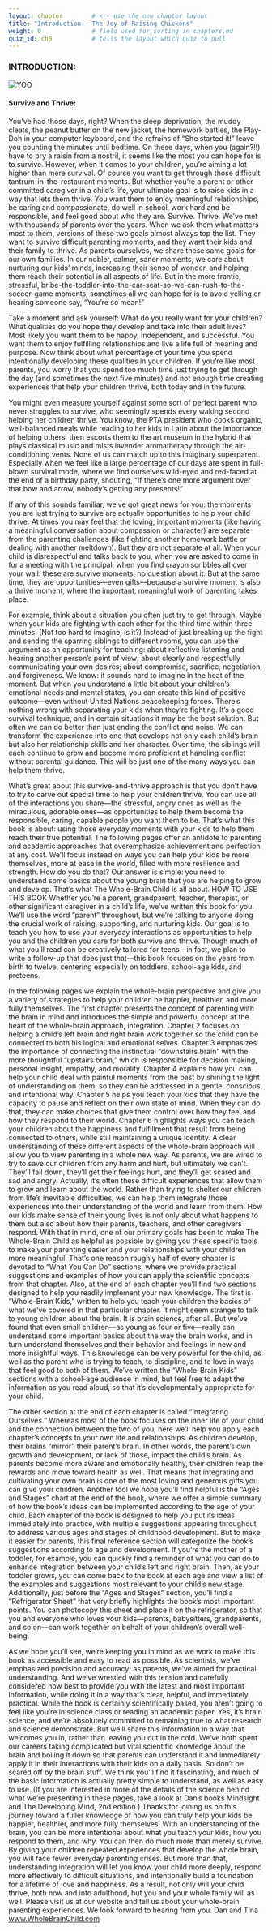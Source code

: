 ```yaml
---
layout: chapter        # <‑‑ use the new chapter layout
title: "Introduction – The Joy of Raising Chickens"
weight: 0              # field used for sorting in chapters.md
quiz_id: ch0           # tells the layout which quiz to pull
---
```


### INTRODUCTION:

![YOO](../../assets/images/hen.png)

#### Survive and Thrive:



You’ve had those days, right? When the sleep deprivation, the
muddy cleats, the peanut butter on the new jacket, the
homework battles, the Play-Doh in your computer keyboard,
and the refrains of “She started it!” leave you counting the
minutes until bedtime. On these days, when you (again?!!)
have to pry a raisin from a nostril, it seems like the most you
can hope for is to survive.
However, when it comes to your children, you’re aiming a lot
higher than mere survival. Of course you want to get through
those difficult tantrum-in-the-restaurant moments. But
whether you’re a parent or other committed caregiver in a
child’s life, your ultimate goal is to raise kids in a way that
lets them thrive. You want them to enjoy meaningful
relationships, be caring and compassionate, do well in school,
work hard and be responsible, and feel good about who they
are.
Survive. Thrive.
We’ve met with thousands of parents over the years. When
we ask them what matters most to them, versions of these two
goals almost always top the list. They want to survive
difficult parenting moments, and they want their kids and
their family to thrive. As parents ourselves, we share these
same goals for our own families. In our nobler, calmer, saner
moments, we care about nurturing our kids’ minds, increasing
their sense of wonder, and helping them reach their potential
in all aspects of life. But in the more frantic, stressful,
bribe-the-toddler-into-the-car-seat-so-we-can-rush-to-the-soccer-game moments, sometimes all we can hope for is to avoid yelling or
hearing someone say, “You’re so mean!”

Take a moment and ask yourself: What do you really want for
your children? What qualities do you hope they develop and
take into their adult lives? Most likely you want them to be
happy, independent, and successful. You want them to enjoy
fulfilling relationships and live a life full of meaning and
purpose. Now think about what percentage of your time you
spend intentionally developing these qualities in your
children. If you’re like most parents, you worry that you
spend too much time just trying to get through the day (and
sometimes the next five minutes) and not enough time
creating experiences that help your children thrive, both today
and in the future.

You might even measure yourself against some sort of perfect
parent who never struggles to survive, who seemingly spends
every waking second helping her children thrive. You know,
the PTA president who cooks organic, well-balanced meals
while reading to her kids in Latin about the importance of
helping others, then escorts them to the art museum in the
hybrid that plays classical music and mists lavender
aromatherapy through the air-conditioning vents. None of us
can match up to this imaginary superparent. Especially when
we feel like a large percentage of our days are spent in
full-blown survival mode, where we find ourselves wild-eyed
and red-faced at the end of a birthday party, shouting, “If
there’s one more argument over that bow and arrow,
nobody’s getting any presents!”

If any of this sounds familiar, we’ve got great news for you:
the moments you are just trying to survive are actually
opportunities to help your child thrive. At times you may feel that the loving, important moments (like having a meaningful
conversation about compassion or character) are separate
from the parenting challenges (like fighting another
homework battle or dealing with another meltdown). But they
are not separate at all. When your child is disrespectful and
talks back to you, when you are asked to come in for a
meeting with the principal, when you find crayon scribbles all
over your wall: these are survive moments, no question about
it. But at the same time, they are opportunities—even
gifts—because a survive moment is also a thrive moment,
where the important, meaningful work of parenting takes
place.

For example, think about a situation you often just try to get
through. Maybe when your kids are fighting with each other
for the third time within three minutes. (Not too hard to
imagine, is it?) Instead of just breaking up the fight and
sending the sparring siblings to different rooms, you can use
the argument as an opportunity for teaching: about reflective
listening and hearing another person’s point of view; about
clearly and respectfully communicating your own desires;
about compromise, sacrifice, negotiation, and forgiveness.
We know: it sounds hard to imagine in the heat of the
moment. But when you understand a little bit about your
children’s emotional needs and mental states, you can create
this kind of positive outcome—even without United Nations
peacekeeping forces.
There’s nothing wrong with separating your kids when
they’re fighting. It’s a good survival technique, and in certain
situations it may be the best solution. But often we can do
better than just ending the conflict and noise. We can
transform the experience into one that develops not only each child’s brain but also her relationship skills and her character.
Over time, the siblings will each continue to grow and
become more proficient at handling conflict without parental
guidance. This will be just one of the many ways you can
help them thrive.

What’s great about this survive-and-thrive approach is that
you don’t have to try to carve out special time to help your
children thrive. You can use all of the interactions you
share—the stressful, angry ones as well as the miraculous,
adorable ones—as opportunities to help them become the
responsible, caring, capable people you want them to be.
That’s what this book is about: using those everyday
moments with your kids to help them reach their true
potential. The following pages offer an antidote to parenting
and academic approaches that overemphasize achievement
and perfection at any cost. We’ll focus instead on ways you
can help your kids be more themselves, more at ease in the
world, filled with more resilience and strength. How do you
do that? Our answer is simple: you need to understand some
basics about the young brain that you are helping to grow and
develop. That’s what The Whole-Brain Child is all about.
HOW TO USE THIS BOOK
Whether you’re a parent, grandparent, teacher, therapist, or
other significant caregiver in a child’s life, we’ve written this
book for you. We’ll use the word “parent” throughout, but
we’re talking to anyone doing the crucial work of raising,
supporting, and nurturing kids. Our goal is to teach you how
to use your everyday interactions as opportunities to help you
and the children you care for both survive and thrive. Though
much of what you’ll read can be creatively tailored for
teens—in fact, we plan to write a follow-up that does just that—this book focuses on the years from birth to twelve,
centering especially on toddlers, school-age kids, and
preteens.

In the following pages we explain the whole-brain perspective
and give you a variety of strategies to help your children be
happier, healthier, and more fully themselves. The first
chapter presents the concept of parenting with the brain in
mind and introduces the simple and powerful concept at the
heart of the whole-brain approach, integration. Chapter 2
focuses on helping a child’s left brain and right brain work
together so the child can be connected to both his logical and
emotional selves. Chapter 3 emphasizes the importance of
connecting the instinctual “downstairs brain” with the more
thoughtful “upstairs brain,” which is responsible for decision
making, personal insight, empathy, and morality. Chapter 4
explains how you can help your child deal with painful
moments from the past by shining the light of understanding
on them, so they can be addressed in a gentle, conscious, and
intentional way. Chapter 5 helps you teach your kids that they
have the capacity to pause and reflect on their own state of
mind. When they can do that, they can make choices that give
them control over how they feel and how they respond to
their world. Chapter 6 highlights ways you can teach your
children about the happiness and fulfillment that result from
being connected to others, while still maintaining a unique
identity.
A clear understanding of these different aspects of the
whole-brain approach will allow you to view parenting in a
whole new way. As parents, we are wired to try to save our
children from any harm and hurt, but ultimately we can’t.
They’ll fall down, they’ll get their feelings hurt, and they’ll get scared and sad and angry. Actually, it’s often these
difficult experiences that allow them to grow and learn about
the world. Rather than trying to shelter our children from
life’s inevitable difficulties, we can help them integrate those
experiences into their understanding of the world and learn
from them. How our kids make sense of their young lives is
not only about what happens to them but also about how their
parents, teachers, and other caregivers respond.
With that in mind, one of our primary goals has been to make
The Whole-Brain Child as helpful as possible by giving you
these specific tools to make your parenting easier and your
relationships with your children more meaningful. That’s one
reason roughly half of every chapter is devoted to “What You
Can Do” sections, where we provide practical suggestions
and examples of how you can apply the scientific concepts
from that chapter.
Also, at the end of each chapter you’ll find two sections
designed to help you readily implement your new knowledge.
The first is “Whole-Brain Kids,” written to help you teach
your children the basics of what we’ve covered in that
particular chapter. It might seem strange to talk to young
children about the brain. It is brain science, after all. But
we’ve found that even small children—as young as four or
five—really can understand some important basics about the
way the brain works, and in turn understand themselves and
their behavior and feelings in new and more insightful ways.
This knowledge can be very powerful for the child, as well as
the parent who is trying to teach, to discipline, and to love in
ways that feel good to both of them. We’ve written the
“Whole-Brain Kids” sections with a school-age audience in mind, but feel free to adapt the information as you read aloud,
so that it’s developmentally appropriate for your child.

The other section at the end of each chapter is called
“Integrating Ourselves.” Whereas most of the book focuses
on the inner life of your child and the connection between the
two of you, here we’ll help you apply each chapter’s concepts
to your own life and relationships. As children develop, their
brains “mirror” their parent’s brain. In other words, the
parent’s own growth and development, or lack of those,
impact the child’s brain. As parents become more aware and
emotionally healthy, their children reap the rewards and move
toward health as well. That means that integrating and
cultivating your own brain is one of the most loving and
generous gifts you can give your children.
Another tool we hope you’ll find helpful is the “Ages and
Stages” chart at the end of the book, where we offer a simple
summary of how the book’s ideas can be implemented
according to the age of your child. Each chapter of the book is
designed to help you put its ideas immediately into practice,
with multiple suggestions appearing throughout to address
various ages and stages of childhood development. But to
make it easier for parents, this final reference section will
categorize the book’s suggestions according to age and
development. If you’re the mother of a toddler, for example,
you can quickly find a reminder of what you can do to
enhance integration between your child’s left and right brain.
Then, as your toddler grows, you can come back to the book
at each age and view a list of the examples and suggestions
most relevant to your child’s new stage.
Additionally, just before the “Ages and Stages” section,
you’ll find a “Refrigerator Sheet” that very briefly highlights the book’s most important points. You can photocopy this
sheet and place it on the refrigerator, so that you and everyone
who loves your kids—parents, babysitters, grandparents, and
so on—can work together on behalf of your children’s overall
well-being.

As we hope you’ll see, we’re keeping you in mind as we
work to make this book as accessible and easy to read as
possible. As scientists, we’ve emphasized precision and
accuracy; as parents, we’ve aimed for practical understanding.
And we’ve wrestled with this tension and carefully
considered how best to provide you with the latest and most
important information, while doing it in a way that’s clear,
helpful, and immediately practical. While the book is
certainly scientifically based, you aren’t going to feel like
you’re in science class or reading an academic paper. Yes, it’s
brain science, and we’re absolutely committed to remaining
true to what research and science demonstrate. But we’ll
share this information in a way that welcomes you in, rather
than leaving you out in the cold. We’ve both spent our careers
taking complicated but vital scientific knowledge about the
brain and boiling it down so that parents can understand it and
immediately apply it in their interactions with their kids on a
daily basis. So don’t be scared off by the brain stuff. We think
you’ll find it fascinating, and much of the basic information is
actually pretty simple to understand, as well as easy to use. (If
you are interested in more of the details of the science behind
what we’re presenting in these pages, take a look at Dan’s
books Mindsight and The Developing Mind, 2nd edition.)
Thanks for joining us on this journey toward a fuller
knowledge of how you can truly help your kids be happier,
healthier, and more fully themselves. With an understanding of the brain, you can be more intentional about what you
teach your kids, how you respond to them, and why. You can
then do much more than merely survive. By giving your
children repeated experiences that develop the whole brain,
you will face fewer everyday parenting crises. But more than
that, understanding integration will let you know your child
more deeply, respond more effectively to difficult situations,
and intentionally build a foundation for a lifetime of love and
happiness. As a result, not only will your child thrive, both
now and into adulthood, but you and your whole family will
as well.
Please visit us at our website and tell us about your
whole-brain parenting experiences. We look forward to
hearing from you.
Dan and Tina
www.WholeBrainChild.com